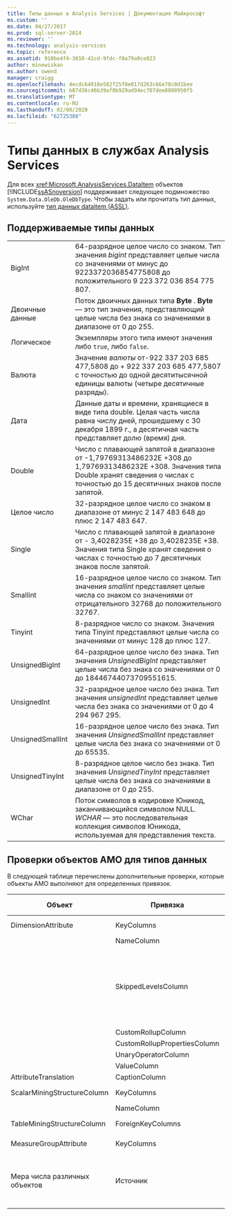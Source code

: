 ```yaml
---
title: Типы данных в Analysis Services | Документация Майкрософт
ms.custom: ''
ms.date: 04/27/2017
ms.prod: sql-server-2014
ms.reviewer: ''
ms.technology: analysis-services
ms.topic: reference
ms.assetid: 910be4f4-3010-41cd-9fdc-f0a79a0ce823
author: minewiskan
ms.author: owend
manager: craigg
ms.openlocfilehash: 4ecdc64918e582f25f0e017d263c66e78c0d1bee
ms.sourcegitcommit: b87d36c46b39af8b929ad94ec707dee8800950f5
ms.translationtype: MT
ms.contentlocale: ru-RU
ms.lasthandoff: 02/08/2020
ms.locfileid: "62725388"
---
```

# <a name="data-types-in-analysis-services"></a>Типы данных в службах Analysis Services
  Для всех <xref:Microsoft.AnalysisServices.DataItem> объектов [!INCLUDE[ssASnoversion](../../../includes/ssasnoversion-md.md)] поддерживает следующее подмножество `System.Data.OleDb.OleDbType`. Чтобы задать или прочитать тип данных, используйте [тип данных dataitem &#40;ASSL&#41;](https://docs.microsoft.com/bi-reference/assl/data-type/dataitem-data-type-assl).  
  
## <a name="supported-data-types"></a>Поддерживаемые типы данных  
  
|||  
|-|-|  
|BigInt|64-разрядное целое число со знаком. Тип значения *bigint* представляет целые числа со значениями от минус до 9223372036854775808 до положительного 9 223 372 036 854 775 807.|  
|Двоичные данные|Поток двоичных данных типа **Byte** . **Byte** — это тип значения, представляющий целые числа без знака со значениями в диапазоне от 0 до 255.|  
|Логическое|Экземпляры этого типа имеют значения либо `true`, либо `false`.|  
|Валюта|Значение *валюты* от-922 337 203 685 477,5808 до + 922 337 203 685 477,5807 с точностью до одной десятитысячной единицы валюты (четыре десятичные разряды).|  
|Дата|Данные даты и времени, хранящиеся в виде типа double. Целая часть числа равна числу дней, прошедшему с 30 декабря 1899 г., а десятичная часть представляет долю (время) дня.|  
|Double|Число с плавающей запятой в диапазоне от -1,79769313486232E +308 до 1,79769313486232E +308. Значения типа Double хранят сведения о числах с точностью до 15 десятичных знаков после запятой.|  
|Целое число|32-разрядное целое число со знаком в диапазоне от минус 2 147 483 648 до плюс 2 147 483 647.|  
|Single|Число с плавающей запятой в диапазоне от - 3,4028235E +38 до 3,4028235E +38. Значения типа Single хранят сведения о числах с точностью до 7 десятичных знаков после запятой.|  
|Smallint|16-разрядное целое число со знаком. Тип значения *smallint* представляет целые числа со знаком со значениями от отрицательного 32768 до положительного 32767.|  
|Tinyint|8-разрядное число со знаком. Значения типа Tinyint представляют целые числа со значениями от минус 128 до плюс 127.|  
|UnsignedBigInt|64-разрядное целое число без знака. Тип значения *UnsignedBigInt* представляет целые числа без знака со значениями от 0 до 18446744073709551615.|  
|UnsignedInt|32-разрядное целое число без знака. Тип значения *unsignedInt* представляет целые числа без знака со значениями от 0 до 4 294 967 295.|  
|UnsignedSmallInt|16-разрядное целое число без знака. Тип значения *UnsignedSmallInt* представляет целые числа без знака со значениями от 0 до 65535.|  
|UnsignedTinyInt|8-разрядное целое число без знака. Тип значения *UnsignedTinyInt* представляет целые числа без знака со значениями в диапазоне от 0 до 255.|  
|WChar|Поток символов в кодировке Юникод, заканчивающийся символом NULL. *WCHAR* — это последовательная коллекция символов Юникода, используемая для представления текста.|  
  
## <a name="amo-validations-on-data-types"></a>Проверки объектов AMO для типов данных  
 В следующей таблице перечислены дополнительные проверки, которые объекты AMO выполняют для определенных привязок.  
  
|Объект|Привязка|Допустимые типы данных|  
|------------|-------------|------------------------|  
|DimensionAttribute|KeyColumns|Все, кроме Binary|  
||NameColumn|Только WChar|  
||SkippedLevelsColumn|Только целочисленные типы: BigInt, Integer, SmallInt, TinyInt, UnsignedBigInt, UnsignedInt, UnsignedSmallInt, UnsignedTinyInt|  
||CustomRollupColumn|Только WChar|  
||CustomRollupPropertiesColumn|Только WChar|  
||UnaryOperatorColumn|Только WChar|  
||ValueColumn|All|  
|AttributeTranslation|CaptionColumn|Только WChar|  
|ScalarMiningStructureColumn|KeyColumns|Все, кроме Binary|  
||NameColumn|Только WChar|  
|TableMiningStructureColumn|ForeignKeyColumns|Все, кроме Binary|  
|MeasureGroupAttribute|KeyColumns|Все, кроме Binary|  
|Мера числа различных объектов|Источник|BigInt, Integer, SmallInt, TinyInt, UnsignedBigInt, UnsignedInt, UnsignedSmallInt, UnsignedTinyInt|  
  
  
